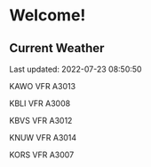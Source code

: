 # Welcome!

## Current Weather

Last updated: 2022-07-23 08:50:50

KAWO VFR A3013

KBLI VFR A3008

KBVS VFR A3012

KNUW VFR A3014

KORS VFR A3007


